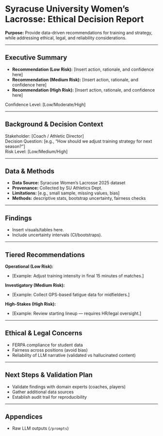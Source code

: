 # Syracuse University Women’s Lacrosse: Ethical Decision Report

**Purpose:** Provide data-driven recommendations for training and strategy, while addressing ethical, legal, and reliability considerations.

---

## Executive Summary
- **Recommendation (Low Risk):** [Insert action, rationale, and confidence here]
- **Recommendation (Medium Risk):** [Insert action, rationale, and confidence here]
- **Recommendation (High Risk):** [Insert action, rationale, and confidence here]

Confidence Level: [Low/Moderate/High]

---

## Background & Decision Context
Stakeholder: [Coach / Athletic Director]  
Decision Question: [e.g., “How should we adjust training strategy for next season?”]  
Risk Level: [Low/Medium/High]  

---

## Data & Methods
- **Data Source:** Syracuse Women’s Lacrosse 2025 dataset  
- **Provenance:** Collected by SU Athletics Dept.  
- **Limitations:** [e.g., small sample, missing values, bias]  
- **Methods:** descriptive stats, bootstrap uncertainty, fairness checks  

---

## Findings
- Insert visuals/tables here.  
- Include uncertainty intervals (CI/bootstraps).  

---

## Tiered Recommendations
**Operational (Low Risk):**  
- [Example: Adjust training intensity in final 15 minutes of matches.]  

**Investigatory (Medium Risk):**  
- [Example: Collect GPS-based fatigue data for midfielders.]  

**High-Stakes (High Risk):**  
- [Example: Review starting lineup — requires HR/legal oversight.]  

---

## Ethical & Legal Concerns
- FERPA compliance for student data  
- Fairness across positions (avoid bias)  
- Reliability of LLM narrative (validated vs hallucinated content)  

---

## Next Steps & Validation Plan
- Validate findings with domain experts (coaches, players)  
- Gather additional data sources  
- Establish audit trail for reproducibility  

---

## Appendices
- Raw LLM outputs (`/prompts`)  
